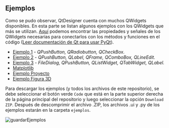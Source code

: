 ## Ejemplos
Como se pudo observar, QtDesigner cuenta con muchos QWidgets disponibles. En esta parte se listan algunos ejemplos con los QWidgets que más se utilizan. [Aquí](https://doc.qt.io/qt-5/widget-classes.html#the-widget-classes) podemos encontrar las propiedades y señales de los QWidgets necesarias para conectarlos con los métodos y funciones en el código ([Leer documentación de Qt para usar PyQt](https://stackoverflow.com/questions/60422323/where-is-the-pyqt5-documentation-for-classes-methods-and-modules)).
- [Ejemplo 1](https://juan-suarezp.github.io/PyQt/content/ejemplo1.html) - *QPushButton, QRadiobutton, QCheckBox.*
- [Ejemplo 2](https://juan-suarezp.github.io/PyQt/content/ejemplo2.html) - *QPushButton, QLabel, QFrame, QComboBox, QLineEdit.*
- [Ejemplo 3](https://juan-suarezp.github.io/PyQt/content/ejemplo3.html) - *FileDialog, QPushButton, QListWidget, QTabWidget, QLabel.*
- [Matplotlib](https://juan-suarezp.github.io/PyQt/content/matplotlib.html)
- [Ejemplo Proyecto](https://juan-suarezp.github.io/PyQt/content/ejemploproyecto.html)
- [Ejemplo Figura 3D](https://juan-suarezp.github.io/PyQt/content/3D.html)

Para descargar los ejemplos (y todos los archivos de este repositorio), se debe seleccionar el botón verde `Code` que está en la parte superior derecha de la página principal del repositorio y luego seleccionar la opción `Download ZIP`. Después de descomprimir el archivo .ZIP, los archivos .ui y .py de los ejemplos estarán en la carpeta `ejemplos`.

![guardarEjemplos](https://user-images.githubusercontent.com/58320351/111403407-e92c1d00-869a-11eb-81e6-c70159c482ab.png)

